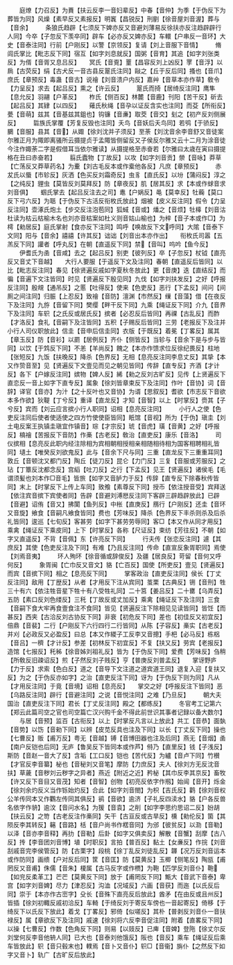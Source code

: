<!-- { "loadSidebar": true } -->
　　庭燎【力召反】为蕡【扶云反李一音妇辈反】中春【音仲】为季【于伪反下为葬皆为同】风燥【素早反又素报反】明竁【昌锐反】刑剭【徐音屋刘音渥】葬与【音余】
　　条狼氏趋辟【七须反下婢亦反又音避刘薄易反徐扶亦反注趋辟辟行人同】今卒【子忽反下羡卒同】辟车【必亦反又婢亦反】车轘【户串反一音环】大史【音泰注同】行前【户刚反】以警【京领反】复请【刘上音服下音情】
　　脩闾氏掌比【毗志反下同】宿互【如字刘息就反】国粥【音育】其追【如字刘张类反】为偦【音胥又息吕反】　　冥氏【音覔】罿【昌容反刘上凶反】罦【音浮】以扄【古荧反】绢【古犬反一音古县反翨氏注同】敺之【丘于反后同】搔也【音爪】　　庶氏【章预反】毒蛊【音古】说禬【刘音溃户内反】嘉艸【音草本亦作草】敎令【力呈反】求去【起吕反】熏之【许云反】
　　翨氏而掎【居绮反注同】鹰隼【息允反】羽翮【户革反】　　柞氏【侧百反】林麓【音鹿】刊阳【苦干反】斫去【起吕反】其肄【以四反】　　薙氏秋绳【音孕以证反含实也注同】而芟【所衔反】甍【音萌】兹其【音基兹其鉏也】钩镰【音亷】取茭【音交】刬之【初产反刘侧展反】
　　硩族氏掌覆【芳复反毁也注同】夭鸟【音妖后夭鸟同】若鸮【于骄反】鵩【音服】县其【音】从娵【徐刘沈并子须反】至荼【刘沈音余李音舒又音徒案尔雅正月为陬即离骚所云摄提贞于孟陬皆侧留反又子侯反尔雅又云十二月为涂音徒今注作娵荼二字是假借耳当依尔雅读】从摄提格至赤奋若【尔雅曰太歳在寅曰摄提格在丑曰赤奋若】
　　翦氏蠹物【丁故反】以攻【如字刘音贡】禜【音咏】莽草【亡荡反又莽草药名】为櫜【刘古毛反本或作槖他各反】凡庶【章预反】
　　赤犮氏以蜃【市轸反】灰洒【色买反刘霜奇反】虫豸【直氏反】以坋【蒲闷反】淳之【之纯反】貍虫【莫皆反刘莫拜反】防【章夜反】肌【居其反】求【本或作蛷音求刘音俱】　　蝈氏掌去【起吕反注去之司】鼃【户娲反】黾【莫幸反】牡蘜【莫口反下弓六反】为聒【于伪反下古活反衔枚氏放此】烟被【皮义反注同】假令【力呈反注同】壶涿氏炮土【步交反注泡苞同】狐蜮【音或】燔之【音烦】牡橭【刘音沽杜读为枯云枯榆木名也刘亦音枯案如杜义则音姑山榆也】为梓【音子本或作□】为樗【勑居反】庭氏掌射【食亦反下注同】鸣呼【唤故反下文呼同】大隂【音泰下文同】阳与【音余】譆譆【许其反】诎诎【刘音出本亦作出】　　衔枚氏司嚣【五羔反下同】讙者【呼丸反】在朝【直遥反下同】禁【音叫】呜吟【鱼今反】
　　伊耆氏为圅【音咸】去之【起吕反】别吏【彼列反】卒【子忽反】杖钺【直亮反又音丈下音越】　　大行人要服【于遥反下文及注同】春朝【直遥反后皆同】以比【毗志反注同】春见【徐贤遍反戚如字夏秋冬放此】更【音庚】迭【直结反】而徧【音遍下文注皆同】时见【贤遍反下殷见同】九伐【如字刘扶发反】之好【呼报反注同】殷覜【通吊反】之慝【吐得反】使来【色吏反】恶行【下孟反】间问【间厠之间注同】归脤【上忍反】致禬【音防】澶渊【市然反】缫【音藻】借【在夜反下及注同】九斿【音留下同】樊缨【畔干反下同】九乘【绳证反下同】介九【音界下及注同】车轵【之氏反或居氏反】摈者【必忍反后皆同】再祼【古乱反】而酢【才洛反】食礼【音嗣下及注皆同】五积【子赐反后皆同】三劳【老报反下及注并小行人司仪职放此】信圭【音申后信圭同】衣版【于既反】着冕【丁畧反】属其【章玉反】防【音衫】以罽【居例反】齐仆【侧皆反】当轸与【音余下是与步与皆同】以饮【于鸩反下同】不恙【羊尚反】餽之【本亦作馈求位反徐纪畏反】柱地【张短反】九饭【扶晚反】降杀【色界反】无相【息亮反注同李息丈反】其挚【本又作贽音至】见【贤遍反下文壹见而见之朝见皆同】传辞【直专反】齐酒【才计反】各下【户嫁反注同】嫔物【婢人反】絺【勑之反刘古旷反】见传【上贤遍反下直恋反一音上如字下直专反】属象【徐刘皆章束反下及注同】作叶【音协】词【音辞】译官【音亦】为汁【之十反叶也又音协】为谞【思叙反】耆欲【市志反下音欲本多作欲】狄鞮【丁兮反】重译【直龙反】才知【音智】以上【时掌反】赍其【子兮反】宾而【刘云应言摈小行人职同】诏相【息亮反注同】
　　小行人之使【色吏反注同后使者使适使之四方竹使使臣皆同】眂馆【音视】所为【于伪】瑱圭【刘土电反案王执镇圭瑱宜作镇音】琮【才宗反】琥【音虎】璜【音黄】之好【呼报反】槁禬【苦报反下音防】作槀【古老反】敎治【直吏反】康乐【音洛】
　　司仪摈相【息亮反此职内经注除相为宾相朝相授相亲相随相待相为国客相聘相礼皆同】壝土【唯癸反刘欲鬼反】此与【音余下尺与同】三重【直龙反下三重重耳同】敦丘【音顿沈又都门反】陶丘【徒刀反】昆仑【力门反】三复【音服或芳服反】之玷【丁簟反沈都念反】宫縚【吐刀反】之行【下孟反】见王【贤遍反】诸侯毛【毛谓须髪也刘本作□音毛】皆旅【如字又音胪力于反】传辞【直专反下除春秋传皆同】末上【时掌反下上传上车同】致飧【素尊反下同】授币【依注授音受】宾拜送【依注宾音摈下宾使者同】告辟【音避刘溥厯反注同下客辟三辟趋辟放此】已辟【音避】诏侑【音又】拂闑【鱼列反】中枨【直庚反】鴈行【户刚反】还圭【音环又音旋】飨食【音嗣凡飨食皆同】费也【芳味反】降杀【色界反下丰杀则杀及后杀礼皆同】逡巡【七旬反】客甚劳【如字下甚劳劳辱同】客□【本又作从同才用反】乘禽【绳证反下乘皮同】上下【时掌反】各称【尺证反】束纺【芳往反】不朝【如字又直遥反】不背【音佩】东【许亮反下同】
　　行夫传【张恋反注同】遽【其庶反】其使【色吏反注及下同】有难【乃且反注同】传命【直宣反象胥职同】焉使【刘焉音夷】
　　环人殉环【徐音循或辞俊反】及疆【居良反】苛留【音何又呼何反】
　　象胥闽【亡巾反又音文】貉【亡百反】国使【所吏反】壹见【贤遍反】而宾【音摈下同】相之【息亮反下同】
　　掌客政治【直吏反注同】侯长【丁丈反注同】敌用【丁歴反】从者【才用反下注从宾同】茧栗【古典反】铏【音刑】牲三十有六【依注牲音星下牲十有八受牲礼同】二十筥【姜吕反】二十罋【乌弄反】五防【素口反刘色缕反】三秅【丁故反或丈加反】乘禽【绳证反下及注同】三食【音嗣下食大牢再食壹食注不食同】皆见【贤遍反注下除相见见读皆同】皆饪【而甚反】西夹【古洽反刘古协反下同】非衰【初危反下同】差也【初佳反又初宜反】倍鼎【音裴】二行【户刚反下六行四行二行皆同】从陈【子容反】槀实【古老反】并刈【必政反又必盈反】曰总【本又作緵子工反李又音摠】手杷【必马反】栋梠【音吕】一穧【才计反】参差【初林反下初宜反】不复【扶又反】劳宾【老报反】造馆【七报反】秅秭【徐音姊刘祖礼反】皆为【于伪反下同】爱费【芳味反】刍稍【所敎反旧疎诏反】煎【子然反刘子贱反】亨【普庚反刘普孟反】　　掌讶野庐【力于反】求索【色白反】道之【音导下文注道之道宾道王同】退复入迎【复扶又反】为之【于伪反亦如字】之治【直吏反注下同】讶为【于伪反下则为同】凡从【才用反注同】于竟【音境】诏相【息亮反】　　掌交之好【呼报反注下皆同】恶【乌路反注同】辟行【音避注同】之说【音悦注同】之难【乃旦反】
　　朝大夫国治【直吏反注下同】君长【丁丈反注同】殿之【都练反】
　　冬官考工记第六【郑云此篇司空之官也司空篇亡汉兴购千金不得此前世识其事者记録以备大数尔】
　　与居【音预】监百【古衔反】以上【时掌反凡言以上放此】共工【音恭】面埶【音势】以饬【音勑下同】以辨【皮苋反具也注及下同】以长【丁丈反下同】操也【七曹反】贩【甫万反】粤无【音越】镈【音博田器也注及后同】燕无【音烟】圅【南户反铠也后同】无庐【鲁吴反下皆同本或作芦】偫乃【直里反】钱【子浅反】斯防【音赵一音大了反】含垢【工口反】铠也【苦代反】为纑【音卢下同】竹櫕【才官反李音纂】柲也【音秘刘又音笔】摩防【力庶反】夫人【徐刘方无反沈音扶】草薉【音秽刘云秽字之异者】燕近【附近之近】矜柲【其巾反李其京反】畜牧【许又反下音目又音茂】知者【音智】创物【初亮反依字作剏】始闿【音开】烁金【徐刘余灼反义当作铄始灼反】合此【如字刘音閤】为枳【吉氏反】鹳【徐刘音权公羊传同本又作鸜左传同其俱反】鹆【音欲】逾济【子礼反四渎水】貉【户各反兽名依字作貈】逾汶【音问水名】为猨【音袁】之削【如字李思约思诏二反】妢胡【扶云反】之笴【古老反注作槀同】矢干【古亘反或古旱反】櫄【勑伦反】箘【其陨反李其转反】簵【音路】栝【音户尚书作楛音同】为邠【彼贫反】以泐【音勒】以泽【音亦李音释】再扐【音勒】后卦【如字又俱卖反】解散【音蟹】刮摩【古八反】抟【李音团刘音博】埴【时职反】言拍【普百反】黏土【女亷反】作捖【刘音刮戚音完李侯管反】防【古栗字】段桃【徐丁乱反刘徒乱反】韗【况万反刘音运本或作防同】画缋【户对反后同】筐【音匡】防【莫黄反】玉楖【侧笔反】陶瓬【甫罔反又音甫】侏儒【音朱】榎属【古马反字或作槚】为鞄【匹学反刘音仆】鞄【如兖反柔革工】芒芒【莫黄反下同】放于【甫罔反下同】甒大【音武下音泰】卑宫【如字刘音婢】尽力【津忍反】沟洫【况域反】六画【音获】而迤【以氏反后同】崇于【本亦作古崈字】殳长【音殊下直亮反后放此】酋矛【在由反或且州反】皆插【徐刘初輙反戚初洽反】车輢【于绮反刘于寄反车傍也一音起寄反】倚移【于绮反下以氏反下放此】着戈【丁畧反】邪倚【似嗟反】其朴【普剥反刘音仆一音扶禄反】属【章欲反下及注同】戚速【徐刘将六反李音促注同】附着【直畧反下同】以操【七曹反】作数【色角反下同】则易【以豉反】已庳【音婢】登陁【徐丈尔反刘堂何反李音他辀人同】已大也【音泰刘他饿反】阪也【音反】乘车【绳证反后乘车皆放此】轵【音只毂末也】轐焉【音卜又音仆】轵□【音衞】旃仆【之然反下如字又音卜】轨广【古旷反后放此】
